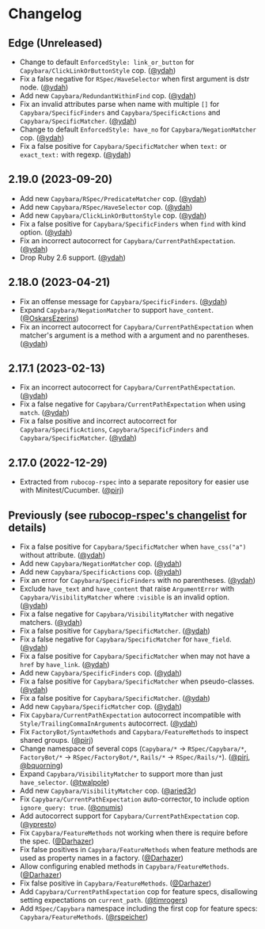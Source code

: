 # Changelog

## Edge (Unreleased)

- Change to default `EnforcedStyle: link_or_button` for `Capybara/ClickLinkOrButtonStyle` cop. ([@ydah])
- Fix a false negative for `RSpec/HaveSelector` when first argument is dstr node. ([@ydah])
- Add new `Capybara/RedundantWithinFind` cop. ([@ydah])
- Fix an invalid attributes parse when name with multiple `[]` for `Capybara/SpecificFinders` and `Capybara/SpecificActions` and `Capybara/SpecificMatcher`. ([@ydah])
- Change to default `EnforcedStyle: have_no` for `Capybara/NegationMatcher` cop. ([@ydah])
- Fix a false positive for `Capybara/SpecificMatcher` when `text:` or `exact_text:` with regexp. ([@ydah])

## 2.19.0 (2023-09-20)

- Add new `Capybara/RSpec/PredicateMatcher` cop. ([@ydah])
- Add new `Capybara/RSpec/HaveSelector` cop. ([@ydah])
- Add new `Capybara/ClickLinkOrButtonStyle` cop. ([@ydah])
- Fix a false positive for `Capybara/SpecificFinders` when `find` with kind option. ([@ydah])
- Fix an incorrect autocorrect for `Capybara/CurrentPathExpectation`. ([@ydah])
- Drop Ruby 2.6 support. ([@ydah])

## 2.18.0 (2023-04-21)

- Fix an offense message for `Capybara/SpecificFinders`. ([@ydah])
- Expand `Capybara/NegationMatcher` to support `have_content`. ([@OskarsEzerins])
- Fix an incorrect autocorrect for `Capybara/CurrentPathExpectation` when matcher's argument is a method with a argument and no parentheses. ([@ydah])

## 2.17.1 (2023-02-13)

- Fix an incorrect autocorrect for `Capybara/CurrentPathExpectation`. ([@ydah])
- Fix a false negative for `Capybara/CurrentPathExpectation` when using `match`. ([@ydah])
- Fix a false positive and incorrect autocorrect for `Capybara/SpecificActions`, `Capybara/SpecificFinders` and `Capybara/SpecificMatcher`. ([@ydah])

## 2.17.0 (2022-12-29)

- Extracted from `rubocop-rspec` into a separate repository for easier use with Minitest/Cucumber. ([@pirj])

## Previously (see [rubocop-rspec's changelist](https://github.com/rubocop/rubocop-rspec/blob/9558719/CHANGELOG.md) for details)

- Fix a false positive for `Capybara/SpecificMatcher` when `have_css("a")` without attribute. ([@ydah])
- Add new `Capybara/NegationMatcher` cop. ([@ydah])
- Add new `Capybara/SpecificActions` cop. ([@ydah])
- Fix an error for `Capybara/SpecificFinders` with no parentheses. ([@ydah])
- Exclude `have_text` and `have_content` that raise `ArgumentError` with `Capybara/VisibilityMatcher` where `:visible` is an invalid option. ([@ydah])
- Fix a false negative for `Capybara/VisibilityMatcher` with negative matchers. ([@ydah])
- Fix a false positive for `Capybara/SpecificMatcher`. ([@ydah])
- Fix a false negative for `Capybara/SpecificMatcher` for `have_field`. ([@ydah])
- Fix a false positive for `Capybara/SpecificMatcher` when may not have a `href` by `have_link`. ([@ydah])
- Add new `Capybara/SpecificFinders` cop. ([@ydah])
- Fix a false positive for `Capybara/SpecificMatcher` when pseudo-classes. ([@ydah])
- Fix a false positive for `Capybara/SpecificMatcher`. ([@ydah])
- Add new `Capybara/SpecificMatcher` cop. ([@ydah])
- Fix `Capybara/CurrentPathExpectation` autocorrect incompatible with `Style/TrailingCommaInArguments` autocorrect. ([@ydah])
- Fix `FactoryBot/SyntaxMethods` and `Capybara/FeatureMethods` to inspect shared groups. ([@pirj])
- Change namespace of several cops (`Capybara/*` -> `RSpec/Capybara/*`, `FactoryBot/*` -> `RSpec/FactoryBot/*`, `Rails/*` -> `RSpec/Rails/*`). ([@pirj], [@bquorning])
- Expand `Capybara/VisibilityMatcher` to support more than just `have_selector`. ([@twalpole])
- Add new `Capybara/VisibilityMatcher` cop. ([@aried3r])
- Fix `Capybara/CurrentPathExpectation` auto-corrector, to include option `ignore_query: true`. ([@onumis])
- Add autocorrect support for `Capybara/CurrentPathExpectation` cop. ([@ypresto])
- Fix `Capybara/FeatureMethods` not working when there is require before the spec. ([@Darhazer])
- Fix false positives in `Capybara/FeatureMethods` when feature methods are used as property names in a factory. ([@Darhazer])
- Allow configuring enabled methods in `Capybara/FeatureMethods`. ([@Darhazer])
- Fix false positive in `Capybara/FeatureMethods`. ([@Darhazer])
- Add `Capybara/CurrentPathExpectation` cop for feature specs, disallowing setting expectations on `current_path`. ([@timrogers])
- Add `RSpec/Capybara` namespace including the first cop for feature specs: `Capybara/FeatureMethods`. ([@rspeicher])

<!-- Contributors (alphabetically) -->

[@aried3r]: https://github.com/aried3r
[@bquorning]: https://github.com/bquorning
[@darhazer]: https://github.com/Darhazer
[@onumis]: https://github.com/onumis
[@oskarsezerins]: https://github.com/OskarsEzerins
[@pirj]: https://github.com/pirj
[@rspeicher]: https://github.com/rspeicher
[@timrogers]: https://github.com/timrogers
[@twalpole]: https://github.com/twalpole
[@ydah]: https://github.com/ydah
[@ypresto]: https://github.com/ypresto

